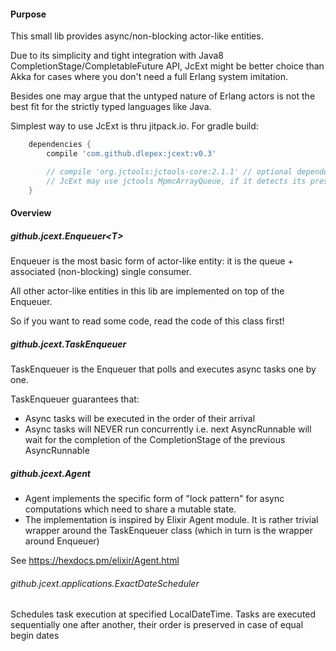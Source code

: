 #### Purpose
This small lib provides async/non-blocking actor-like entities.
 
Due to its simplicity and tight integration with Java8 CompletionStage/CompletableFuture API, JcExt might be  better choice 
than Akka for cases where you don't need a full Erlang system imitation. 

Besides one may argue that the untyped nature of Erlang actors is 
not the best fit for the strictly typed languages like Java.

Simplest way to use JcExt is thru jitpack.io. For gradle build: 
```groovy
	dependencies {
		compile 'com.github.dlepex:jcext:v0.3'

		// compile 'org.jctools:jctools-core:2.1.1' // optional dependency, 
		// JcExt may use jctools MpmcArrayQueue, if it detects its presence
	}
```
#### Overview
##### github.jcext.Enqueuer&lt;T&gt;

Enqueuer is the most basic form of actor-like entity: it is the queue + associated (non-blocking) single consumer.

All other actor-like entities in this lib are implemented on top of the Enqueuer. 

So if you want to read some code, read the code of this class first!

##### github.jcext.TaskEnqueuer

TaskEnqueuer is the Enqueuer that polls and executes async tasks one by one.

TaskEnqueuer guarantees that:
 - Async tasks will be executed in the order of their arrival
 - Async tasks will NEVER run concurrently i.e. next AsyncRunnable will wait for the completion of the CompletionStage of the previous AsyncRunnable


##### github.jcext.Agent

- Agent implements the specific form of "lock pattern" for async computations which
need to share a mutable state.
- The implementation is inspired by Elixir Agent module. It is rather trivial wrapper around the TaskEnqueuer class 
(which in turn is the wrapper around Enqueuer)

See https://hexdocs.pm/elixir/Agent.html


###### github.jcext.applications.ExactDateScheduler

Schedules task execution at specified LocalDateTime.
Tasks are executed sequentially one after another, their order is preserved in case of equal begin dates
